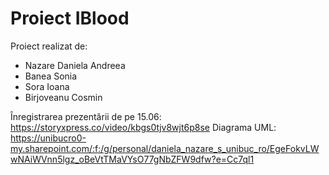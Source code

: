 # Proiect IBlood 

Proiect realizat de:
- Nazare Daniela Andreea
- Banea Sonia
- Sora Ioana
- Birjoveanu Cosmin

Înregistrarea prezentării de pe 15.06: https://storyxpress.co/video/kbgs0tjv8wjt6p8se
Diagrama UML: https://unibucro0-my.sharepoint.com/:f:/g/personal/daniela_nazare_s_unibuc_ro/EgeFokvLWwNAiWVnn5lgz_oBeVtTMaVYsO77gNbZFW9dfw?e=Cc7ql1
